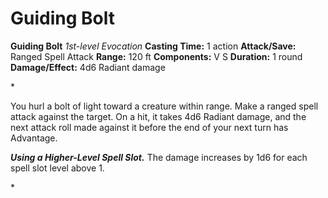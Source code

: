 # Guiding Bolt

**Guiding Bolt**
_1st-level Evocation_
**Casting Time:** 1 action
**Attack/Save:** Ranged Spell Attack
**Range:** 120 ft
**Components:** V S
**Duration:** 1 round
**Damage/Effect:** 4d6 Radiant damage

*<p>You hurl a bolt of light toward a creature within range. Make a ranged spell attack against the target. On a hit, it takes 4d6 Radiant damage, and the next attack roll made against it before the end of your next turn has Advantage.

***Using a Higher-Level Spell Slot.*** The damage increases by 1d6 for each spell slot level above 1.</p>*